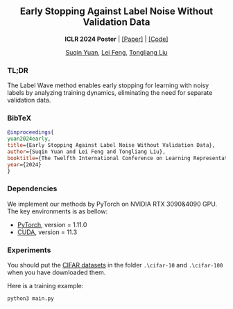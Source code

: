 <h2 align="center">Early Stopping Against Label Noise Without Validation Data</h2>
<p align="center"><b>ICLR 2024 Poster</b> | <a href="https://openreview.net/pdf?id=CMzF2aOfqp">[Paper]</a> | <a href="https://github.com/tmllab/2024_ICLR_LabelWave">[Code]</a> </p>
<p align="center"> <a href="https://suqinyuan.github.io">Suqin Yuan</a>,  <a href="https://lfeng1995.github.io">Lei Feng</a>, <a href="https://tongliang-liu.github.io">Tongliang Liu</a> </p>

### TL;DR
The Label Wave method enables early stopping for learning with noisy labels by analyzing training dynamics, eliminating the need for separate validation data.

### BibTeX
```bibtex
@inproceedings{
yuan2024early,
title={Early Stopping Against Label Noise Without Validation Data},
author={Suqin Yuan and Lei Feng and Tongliang Liu},
booktitle={The Twelfth International Conference on Learning Representations},
year={2024}
}
```

### Dependencies
We implement our methods by PyTorch on NVIDIA RTX 3090&4090 GPU. The key environments is as bellow:
- [PyTorch](https://PyTorch.org/), version = 1.11.0
- [CUDA](https://developer.nvidia.com/cuda-downloads), version = 11.3

### Experiments
You should put the [CIFAR datasets](https://www.cs.toronto.edu/~kriz/cifar.html) in the folder `.\cifar-10` and `.\cifar-100` when you have downloaded them.


Here is a training example: 
```bash
python3 main.py
 
